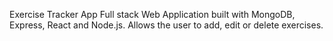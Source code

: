 Exercise Tracker App
Full stack Web Application built with MongoDB, Express, React and Node.js. Allows the user to add, edit or delete exercises. 


